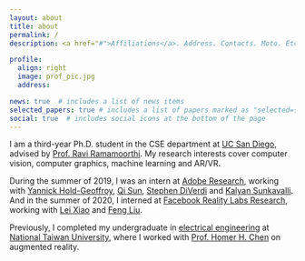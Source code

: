 ```yaml
---
layout: about
title: about
permalink: /
description: <a href="#">Affiliations</a>. Address. Contacts. Moto. Etc.

profile:
  align: right
  image: prof_pic.jpg
  address: 

news: true  # includes a list of news items
selected_papers: true # includes a list of papers marked as "selected={true}"
social: true  # includes social icons at the bottom of the page
---
```


I am a third-year Ph.D. student in the CSE department at [UC San Diego](http://www.ucsd.edu), advised by [Prof. Ravi Ramamoorthi](https://cseweb.ucsd.edu/~ravir/).
My research interests cover computer vision, computer graphics, machine learning and AR/VR.

During the summer of 2019, I was an intern at [Adobe Research](https://research.adobe.com/), working with [Yannick Hold-Geoffroy](http://yannickhold.com/), [Qi Sun](https://qisun.me/), [Stephen DiVerdi](http://www.stephendiverdi.com/) and [Kalyan Sunkavalli](http://www.kalyans.org/). And in the summer of 2020, I interned at [Facebook Reality Labs Research](https://tech.fb.com/ar-vr/), working with [Lei Xiao](https://leixiao-ubc.github.io/) and [Feng Liu](http://web.cecs.pdx.edu/~fliu/).

Previously, I completed my undergraduate in [electrical engineering](http://www.ee.ntu.edu.tw) at [National Taiwan University](http://www.ntu.edu.tw), where I worked with [Prof. Homer H. Chen](https://www.ee.ntu.edu.tw/bio1.php?teacher_id=60) on augmented reality.
